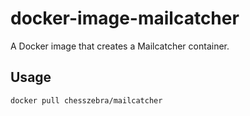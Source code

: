 # docker-image-mailcatcher

A Docker image that creates a Mailcatcher container.

## Usage

```bash
docker pull chesszebra/mailcatcher
```
